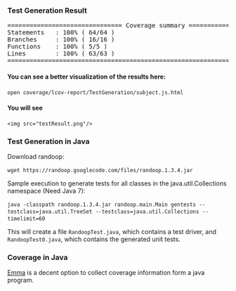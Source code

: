 ### Test Generation Result


<pre>
=============================== Coverage summary ===============================
Statements   : 100% ( 64/64 )
Branches     : 100% ( 16/16 )
Functions    : 100% ( 5/5 )
Lines        : 100% ( 63/63 )
================================================================================
</pre>


#### You can see a better visualization of the results here:
    
    open coverage/lcov-report/TestGeneration/subject.js.html
#### You will see

	<img src="testResult.png"/>


### Test Generation in Java

Download randoop:

    wget https://randoop.googlecode.com/files/randoop.1.3.4.jar

Sample execution to generate tests for all classes in the java.util.Collections namespace (Need Java 7):

    java -classpath randoop.1.3.4.jar randoop.main.Main gentests --testclass=java.util.TreeSet --testclass=java.util.Collections --timelimit=60

This will create a file `RandoopTest.java`, which contains a test driver, and `RandoopTest0.java`, which contains the generated unit tests.

### Coverage in Java

[Emma](http://emma.sourceforge.net/intro.html) is a decent option to collect coverage information form a java program.
